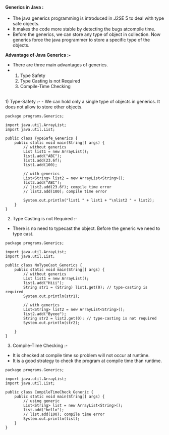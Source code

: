 #### Generics in Java :
- The java generics programming is introduced in J2SE 5 to deal with type safe objects.
- It makes the code more stable by detecting the bugs atcompile time.
- Before the generics, we can store any type of object in collection. Now generics force the java programmer to store a specific type of the objects.

**Advantage of Java Generics :-**
- There are three main advantages of generics.
- 1) Type Safety 
  2) Type Casting is not Required
  3) Compile-Time Checking
<br>
1) Type-Safety :-
- We can hold only a single type of objects in generics. It does not allow to store other objects.
  
```
package programs.Generics;

import java.util.ArrayList;
import java.util.List;

public class TypeSafe_Generics {
    public static void main(String[] args) {
        // without generics
        List list1 = new ArrayList();
        list1.add("ABC");
        list1.add(23.6f);
        list1.add(100);

        // with generics
        List<String> list2 = new ArrayList<String>();
        list2.add("ABC");
        // list2.add(23.6f); compile time error
        // list2.add(100); compile time error

        System.out.println("list1 " + list1 + "\nlist2 " + list2);
    }
}

```
2) Type Casting is not Required :-
- There is no need to typecast the object. Before the generic we need to type cast.

```
package programs.Generics;

import java.util.ArrayList;
import java.util.List;

public class NoTypeCast_Generics {
    public static void main(String[] args) {
        // without generics
        List list1 = new ArrayList();
        list1.add("Hiii");
        String str1 = (String) list1.get(0); // type-casting is required
        System.out.println(str1);

        // with generics
        List<String> list2 = new ArrayList<String>();
        list2.add("Byeee");
        String str2 = list2.get(0); // type-casting is not required
        System.out.println(str2);

    }
}

```
3) Compile-Time Checking :-
- It is checked at compile time so problem will not occur at runtime.
- It is a good strategy to check the program at compile time than runtime.

```
package programs.Generics;

import java.util.ArrayList;
import java.util.List;

public class CompileTimeCheck_Generic {
    public static void main(String[] args) {
        // using generic
        List<String> list = new ArrayList<String>();
        list.add("hello");
        // list.add(100); compile time error
        System.out.println(list);
    }
}

```


